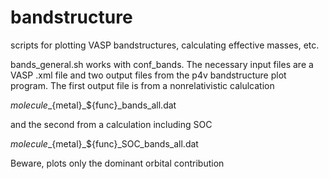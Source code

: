 # bandstructure
scripts for plotting VASP bandstructures, calculating effective masses, etc.

bands_general.sh works with conf_bands. The necessary input files are a VASP .xml file and two output files from
the p4v bandstructure plot program. The first output file is from a nonrelativistic calulcation

${molecule}\_${metal}\_${func}_bands_all.dat

and the second from a calculation including SOC

${molecule}\_${metal}\_${func}_SOC_bands_all.dat

Beware, plots only the dominant orbital contribution
